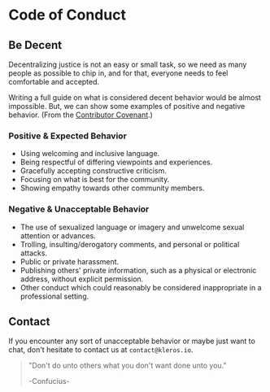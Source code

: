 # Code of Conduct

## Be Decent

Decentralizing justice is not an easy or small task, so we need as many people as possible to chip in, and for that, everyone needs to feel comfortable and accepted.

Writing a full guide on what is considered decent behavior would be almost impossible. But, we can show some examples of positive and negative behavior. \(From the [Contributor Covenant](https://www.contributor-covenant.org).\)

### Positive & Expected Behavior

* Using welcoming and inclusive language.
* Being respectful of differing viewpoints and experiences.
* Gracefully accepting constructive criticism.
* Focusing on what is best for the community.
* Showing empathy towards other community members.

### Negative & Unacceptable Behavior

* The use of sexualized language or imagery and unwelcome sexual attention or advances.
* Trolling, insulting/derogatory comments, and personal or political attacks.
* Public or private harassment.
* Publishing others' private information, such as a physical or electronic address, without explicit permission.
* Other conduct which could reasonably be considered inappropriate in a professional setting.

## Contact

If you encounter any sort of unacceptable behavior or maybe just want to chat, don't hesitate to contact us at `contact@kleros.io`.

> "Don't do unto others what you don't want done unto you."
>
> -Confucius-

